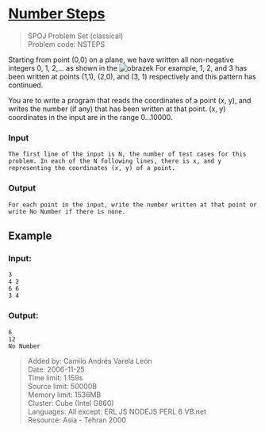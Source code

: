 # [Number Steps](http://www.spoj.com/problems/NSTEPS/)
> SPOJ Problem Set (classical)  
> Problem code: NSTEPS 

Starting from point (0,0) on a plane, we have written all non-negative integers 0, 1, 2,... as shown in the
![obrazek](http://www.spoj.com/content/disatoba:feynman.gif)
For example, 1, 2, and 3 has been written at points (1,1), (2,0), and (3, 1) respectively and this pattern has continued. 

You are to write a program that reads the coordinates of a point (x, y), and writes the number (if any) that has been written at that point. (x, y) coordinates in the input are in the range 0...10000.

### Input

	The first line of the input is N, the number of test cases for this problem. In each of the N following lines, there is x, and y representing the coordinates (x, y) of a point.

### Output

	For each point in the input, write the number written at that point or write No Number if there is none.

Example
-------

### Input:

	3
	4 2
	6 6
	3 4

### Output:

	6
	12
	No Number


> Added by:	Camilo Andrés Varela León  
> Date:	2006-11-25  
> Time limit:	1.159s  
> Source limit:	50000B  
> Memory limit:	1536MB  
> Cluster:	Cube (Intel G860)  
> Languages:	All except: ERL JS NODEJS PERL 6 VB.net  
> Resource:	Asia - Tehran 2000  
